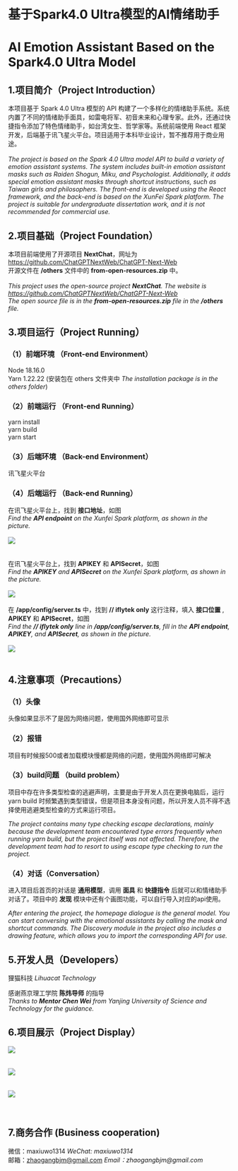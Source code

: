 # 基于Spark4.0 Ultra模型的AI情绪助手
# AI Emotion Assistant Based on the Spark4.0 Ultra Model

## 1.项目简介（Project Introduction）
本项目基于 Spark 4.0 Ultra 模型的 API 构建了一个多样化的情绪助手系统。系统内置了不同的情绪助手面具，如雷电将军、初音未来和心理专家。此外，还通过快捷指令添加了特色情绪助手，如台湾女生、哲学家等。系统前端使用 React 框架开发，后端基于讯飞星火平台。项目适用于本科毕业设计，暂不推荐用于商业用途。
<br>
<br>
_The project is based on the Spark 4.0 Ultra model API to build a variety of emotion assistant systems. The system includes built-in emotion assistant masks such as Raiden Shogun, Miku, and Psychologist. Additionally, it adds special emotion assistant masks through shortcut instructions, such as Taiwan girls and philosophers. The front-end is developed using the React framework, and the back-end is based on the XunFei Spark platform. The project is suitable for undergraduate dissertation work, and it is not recommended for commercial use._
<br>
## 2.项目基础（Project Foundation）
本项目前端使用了开源项目 __NextChat__，网址为 https://github.com/ChatGPTNextWeb/ChatGPT-Next-Web <br>
开源文件在 __/others__ 文件中的 __from-open-resources.zip__ 中。
<br>
<br>
_This project uses the open-source project __NextChat__. The website is https://github.com/ChatGPTNextWeb/ChatGPT-Next-Web <br>
The open source file is in the __from-open-resources.zip__ file in the __/others__ file._

## 3.项目运行（Project Running）
### （1）前端环境 （Front-end Environment）
Node 18.16.0 <br>
Yarn 1.22.22 (安装包在 others 文件夹中 _The installation package is in the others folder_)

### （2）前端运行 （Front-end Running）
yarn install <br>
yarn build <br>
yarn start <br>

### （3）后端环境 （Back-end Environment）
讯飞星火平台 

### （4）后端运行 （Back-end Running）
在讯飞星火平台上，找到 __接口地址__，如图 <br>
_Find the __API endpoint__ on the Xunfei Spark platform, as shown in the picture._ <br>
<br>
<img src="/others/show1.png"/> <br>
<br>
<br>
在讯飞星火平台上，找到 __APIKEY__ 和 __APISecret__，如图 <br>
_Find the __APIKEY__ and __APISecret__ on the Xunfei Spark platform, as shown in the picture._<br>
<br>
<img src="/others/show22.png"/>
<br>
<br>
在 __/app/config/server.ts__ 中，找到 __// iflytek only__ 这行注释，填入 __接口位置__ , __APIKEY__ 和 __APISecret__，如图<br>
_Find the __// iflytek only__ line in __/app/config/server.ts__, fill in the __API endpoint__, __APIKEY__, and __APISecret__, as shown in the picture._<br>
<br>
<img src="/others/show3.png"/>
<br>
<br>
## 4.注意事项（Precautions）
### （1）头像
头像如果显示不了是因为网络问题，使用国外网络即可显示

### （2）报错
项目有时候报500或者加载模块慢都是网络的问题，使用国外网络即可解决

### （3）build问题 （build problem）
项目中存在许多类型检查的逃避声明，主要是由于开发人员在更换电脑后，运行 yarn build 时频繁遇到类型错误，但是项目本身没有问题，所以开发人员不得不选择使用逃避类型检查的方式来运行项目。

_The project contains many type checking escape declarations, mainly because the development team encountered type errors frequently when running yarn build, but the project itself was not affected. Therefore, the development team had to resort to using escape type checking to run the project._

### （4）对话（Conversation）
进入项目后首页的对话是 __通用模型__，调用 __面具__ 和 __快捷指令__ 后就可以和情绪助手对话了。项目中的 __发现__ 模块中还有个画图功能，可以自行导入对应的api使用。

_After entering the project, the homepage dialogue is the general model. You can start conversing with the emotional assistants by calling the mask and shortcut commands. The Discovery module in the project also includes a drawing feature, which allows you to import the corresponding API for use._

## 5.开发人员（Developers）
狸猫科技 _Lihuacat Technology_ 

感谢燕京理工学院 __陈炜导师__ 的指导 <br>
_Thanks to __Mentor Chen Wei__ from Yanjing University of Science and Technology for the guidance._
## 6.项目展示（Project Display）
<img src="/others/show4.png"/><br>
<br>
<br>
<img src="/others/show5.png"/><br>
<br>
<br>
<img src="/others/show6.png"/><br>
<br>
<br>
## 7.商务合作 (Business cooperation)
微信：maxiuwo1314     _WeChat: maxiuwo1314_ <br>
邮箱：zhaogangbjm@gmail.com     _Email：zhaogangbjm@gmail.com_
